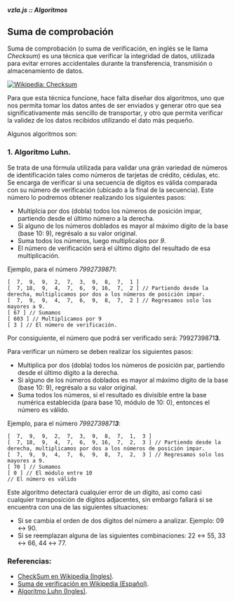 ##### vzla.js :: Algoritmos
## Suma de comprobación

Suma de comprobación (o suma de verificación, en inglés se le llama *Checksum*)
    es una técnica que verificar la integridad de datos, utilizada para evitar
    errores accidentales durante la transferencia, transmisión o almacenamiento
    de datos.

[![Wikipedia: Checksum](http://upload.wikimedia.org/wikipedia/commons/thumb/c/ce/Checksum.svg/330px-Checksum.svg.png)](http://en.wikipedia.org/wiki/File:Checksum.svg)

Para que esta técnica funcione, hace falta diseñar dos algoritmos, uno que nos permita
    tomar los datos antes de ser enviados y generar otro que sea significativamente
    más sencillo de transportar, y otro que permita verificar la validez de los datos
    recibidos utilizando el dato más pequeño.

Algunos algoritmos son:

### 1. Algoritmo Luhn.

Se trata de una fórmula utilizada para validar una grán variedad de números de identificación
    tales como números de tarjetas de crédito, cédulas, etc. Se encarga de verificar si una secuencia
    de dígitos es válida comparada con su número de verificación (ubicado a la final de la secuencia).
    Este número lo podremos obtener realizando los siguientes pasos:

- Multiplcia por dos (dobla) todos los números de posición impar, partiendo desde el último número
    a la derecha.
- Si alguno de los números doblados es mayor al máximo dígito de la base (base 10: 9), regrésalo a su
    valor original.
- Suma todos los números, luego multiplicalos por *9*.
- El número de verificación será el último dígito
    del resultado de esa multiplicación.

Ejemplo, para el número *7992739871*:

    [  7,  9,  9,  2,  7,  3,  9,  8,  7,  1 ]
    [  7, 18,  9,  4,  7,  6,  9, 16,  7,  2 ] // Partiendo desde la derecha, multiplicamos por dos a los números de posición impar.
    [  7,  9,  9,  4,  7,  6,  9,  8,  7,  2 ] // Regresamos solo los mayores a 9.
    [ 67 ] // Sumamos
    [ 603 ] // Multiplicamos por 9
    [ 3 ] // El número de verificación.

Por consiguiente, el número que podrá ser verificado será: 7992739871**3**.

Para verificar un número se deben realizar los siguientes pasos:

- Multiplica por dos (dobla) todos los números de posición par, partiendo desde el último dígito a la derecha.
- Si alguno de los números doblados es mayor al máximo dígito de la base (base 10: 9), regrésalo a su
    valor original.
- Suma todos los números, si el resultado es divisible entre la base numérica establecida
    (para base 10, módulo de 10: 0), entonces el número es válido.

Ejemplo, para el número *7992739871**3***:

    [  7,  9,  9,  2,  7,  3,  9,  8,  7,  1,  3 ]
    [  7, 18,  9,  4,  7,  6,  9, 16,  7,  2,  3 ] // Partiendo desde la derecha, multiplicamos por dos a los números de posición impar.
    [  7,  9,  9,  4,  7,  6,  9,  8,  7,  2,  3 ] // Regresamos solo los mayores a 9.
    [ 70 ] // Sumamos
    [ 0 ] // El módulo entre 10
    // El número es válido

Este algoritmo detectará cualquier error de un dígito, así como casi cualquier transposición
    de dígitos adjacentes, sin embargo fallará si se encuentra con una de las siguientes
    situaciones:

- Si se cambia el orden de dos dígitos del número a analizar. Ejemplo: 09 ↔ 90.
- Si se reemplazan alguna de las siguientes combinaciones: 22 ↔ 55, 33 ↔ 66, 44 ↔ 77.

### Referencias:

- [CheckSum en Wikipedia (Ingles)](http://en.wikipedia.org/wiki/Checksum).
- [Suma de verificación en Wikipedia (Español)](http://es.wikipedia.org/wiki/Suma_de_verificaci%C3%B3n).
- [Algoritmo Luhn (Ingles)](http://en.wikipedia.org/wiki/Luhn_algorithm).
